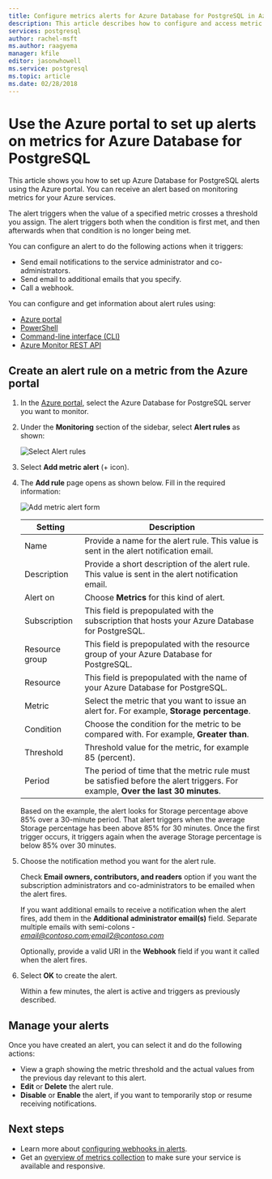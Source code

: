 ```yaml
---
title: Configure metrics alerts for Azure Database for PostgreSQL in Azure portal
description: This article describes how to configure and access metric alerts for Azure Database for PostgreSQL from the Azure portal.
services: postgresql
author: rachel-msft
ms.author: raagyema
manager: kfile
editor: jasonwhowell
ms.service: postgresql
ms.topic: article
ms.date: 02/28/2018
---
```


# Use the Azure portal to set up alerts on metrics for Azure Database for PostgreSQL 

This article shows you how to set up Azure Database for PostgreSQL alerts using the Azure portal. You can receive an alert based on monitoring metrics for your Azure services.

The alert triggers when the value of a specified metric crosses a threshold you assign. The alert triggers both when the condition is first met, and then afterwards when that condition is no longer being met. 

You can configure an alert to do the following actions when it triggers:
* Send email notifications to the service administrator and co-administrators.
* Send email to additional emails that you specify.
* Call a webhook.

You can configure and get information about alert rules using:
* [Azure portal](../monitoring-and-diagnostics/insights-alerts-portal.md)
* [PowerShell](../azure-monitor/platform/alerts-classic-portal.md)
* [Command-line interface (CLI)](../azure-monitor/platform/alerts-classic-portal.md)
* [Azure Monitor REST API](https://msdn.microsoft.com/library/azure/dn931945.aspx)

## Create an alert rule on a metric from the Azure portal
1. In the [Azure portal](https://portal.azure.com/), select the Azure Database for PostgreSQL server you want to monitor.

2. Under the **Monitoring** section of the sidebar, select **Alert rules** as shown:

   ![Select Alert rules](./media/howto-alert-on-metric/1-alert-rules.png)

3. Select **Add metric alert** (+ icon). 

4. The **Add rule** page opens as shown below.  Fill in the required information:

   ![Add metric alert form](./media/howto-alert-on-metric/2-add-rule-form.png)

   | Setting | Description  |
   |---------|---------|
   | Name | Provide a name for the alert rule. This value is sent in the alert notification email. |
   | Description | Provide a short description of the alert rule. This value is sent in the alert notification email. |
   | Alert on | Choose **Metrics** for this kind of alert. |
   | Subscription | This field is prepopulated with the subscription that hosts your Azure Database for PostgreSQL. |
   | Resource group | This field is prepopulated with the resource group of your Azure Database for PostgreSQL. |
   | Resource | This field is prepopulated with the name of your Azure Database for PostgreSQL. |
   | Metric | Select the metric that you want to issue an alert for. For example, **Storage percentage**. |
   | Condition | Choose the condition for the metric to be compared with. For example, **Greater than**. |
   | Threshold | Threshold value for the metric, for example 85 (percent). |
   | Period | The period of time that the metric rule must be satisfied before the alert triggers. For example, **Over the last 30 minutes**. |

   Based on the example, the alert looks for Storage percentage above 85% over a 30-minute period. That alert triggers when the average Storage percentage has been above 85% for 30 minutes. Once the first trigger occurs, it triggers again when the average Storage percentage is below 85% over 30 minutes.

5. Choose the notification method you want for the alert rule. 

   Check **Email owners, contributors, and readers** option if you want the subscription administrators and co-administrators to be emailed when the alert fires.

   If you want additional emails to receive a notification when the alert fires, add them in the **Additional administrator email(s)** field. Separate multiple emails with semi-colons - *email@contoso.com;email2@contoso.com*

   Optionally, provide a valid URI in the **Webhook** field if you want it called when the alert fires.

6. Select **OK** to create the alert.

   Within a few minutes, the alert is active and triggers as previously described.

## Manage your alerts
Once you have created an alert, you can select it and do the following actions:

* View a graph showing the metric threshold and the actual values from the previous day relevant to this alert.
* **Edit** or **Delete** the alert rule.
* **Disable** or **Enable** the alert, if you want to temporarily stop or resume receiving notifications.

## Next steps
* Learn more about [configuring webhooks in alerts](../azure-monitor/platform/alerts-webhooks.md).
* Get an [overview of metrics collection](../monitoring-and-diagnostics/insights-how-to-customize-monitoring.md) to make sure your service is available and responsive.
